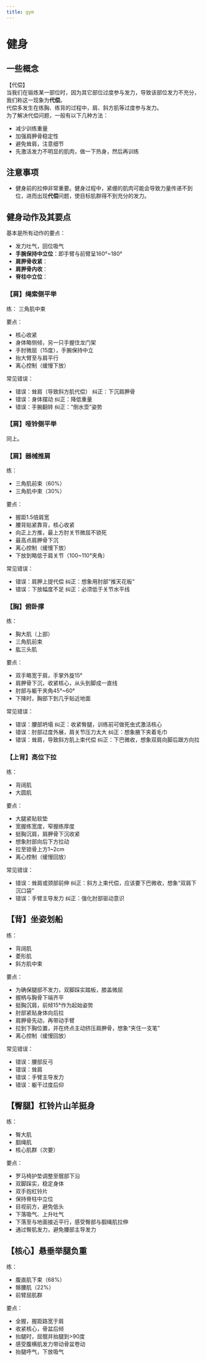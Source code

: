 ```yaml
---
title: gym
---
```


# 健身

## 一些概念

【代偿】  
当我们在锻炼某一部位时，因为其它部位过度参与发力，导致该部位发力不充分，  
我们称这一现象为**代偿**。  
代偿多发生在练胸、练背的过程中，肩、斜方肌等过度参与发力。  
为了解决代偿问题，一般有以下几种方法：
- 减少训练重量
- 加强肩胛骨稳定性
- 避免耸肩，注意细节
- 先激活发力不明显的肌肉，做一下热身，然后再训练

## 注意事项

- 健身前的拉伸非常重要。健身过程中，紧绷的肌肉可能会导致力量传递不到位，进而出现**代偿**问题，使目标肌群得不到充分的发力。



## 健身动作及其要点

基本是所有动作的要点：
- 发力吐气，回位吸气
- **手腕保持中立位**：即手臂与前臂呈160°~180°
- **肩胛骨收紧**：
- **肩胛骨内收**：
- **脊柱中立位**：


### 【肩】绳索侧平举

练：
三角肌中束

要点：  
- 核心收紧
- 身体略侧倾，另一只手握住龙门架
- 手肘微屈（15度），手腕保持中立
- 抬大臂至与肩平行
- 离心控制（缓慢下放）

常见错误：
- 错误：耸肩（导致斜方肌代偿）
  纠正：下沉肩胛骨
- 错误：身体摆动
  纠正：降低重量
- 错误：手腕翻转
  纠正：“倒水壶”姿势

### 【肩】哑铃侧平举

同上。

### 【肩】器械推肩

练： 
- 三角肌前束（60%）
- 三角肌中束（30%）

要点：
- 握距1.5倍肩宽
- 腰背贴紧靠背，核心收紧
- 向正上方推，最上方肘关节微屈不锁死
- 最高点肩胛骨下沉
- 离心控制（缓慢下放）
- 下放到略低于肩关节（100~110°夹角）

常见错误：
- 错误：肩胛上提代偿
  纠正：想象用肘部“推天花板”
- 错误：下放幅度不足
  纠正：必须低于关节水平线

### 【胸】俯卧撑

练：
- 胸大肌（上部）
- 三角肌前束
- 肱三头肌

要点：
- 双手略宽于肩，手掌外旋15°
- 肩胛骨下沉，收紧核心，从头到脚成一直线
- 肘部与躯干夹角45°~60°
- 下降时，胸部下到几乎贴近地面

常见错误：
- 错误：腰部坍塌
  纠正：收紧臀腿，训练前可做死虫式激活核心
- 错误：肘部过度外展，肩关节压力太大
  纠正：想象腋下夹着毛巾
- 错误：耸肩，导致斜方肌上束代偿
  纠正：下巴微收，想象双肩向脚后跟方向拉

### 【上背】高位下拉

练：
- 背阔肌
- 大圆肌

要点：
- 大腿紧贴软垫
- 宽握练宽度，窄握练厚度
- 挺胸沉肩，肩胛骨下沉收紧
- 想象肘部向后下方拉动
- 拉至锁骨上方1~2cm
- 离心控制（缓慢回放）


常见错误：
- 错误：耸肩或颈部前伸
  纠正：斜方上束代偿，应该要下巴微收，想象“双肩下沉口袋”
- 错误：手臂主导发力
  纠正：强化肘部驱动意识


## 【背】坐姿划船

练：
- 背阔肌
- 菱形肌
- 斜方肌中束

要点：
- 为确保腿部不发力，双脚踩实踏板，膝盖微屈
- 握柄与胸骨下端齐平
- 挺胸沉肩，前倾15°作为起始姿势
- 肘部紧贴身体向后拉
- 肩胛骨先动，再带动手臂
- 拉到下胸位置，并在终点主动挤压肩胛骨，想象“夹住一支笔”
- 离心控制（缓慢回放）

常见错误：
- 错误：腰部反弓
- 错误：耸肩
- 错误：手臂主导发力
- 错误：躯干过度后仰


## 【臀腿】杠铃片山羊挺身

练：
- 臀大肌
- 腘绳肌
- 核心肌群（次要）

要点：
- 罗马椅护垫调整至髋部下沿
- 双脚踩实，稳定身体
- 双手抱杠铃片
- 保持脊柱中立位
- 目视前方，避免低头
- 下落吸气、上升吐气
- 下落至与地面接近平行，感受臀部与腘绳肌拉伸
- 通过臀肌发力，避免腰部主导发力

## 【核心】悬垂举腿负重

练：
- 腹直肌下束（68%）
- 髂腰肌‌（22%）
- 前臂屈肌群

要点：
- 全握，握距路宽于肩
- 收紧核心，骨盆后倾
- 抬腿时，屈髋并抬腿到>90度
- 感受腹横肌发力带动骨盆卷动
- 抬腿呼气，下放吸气